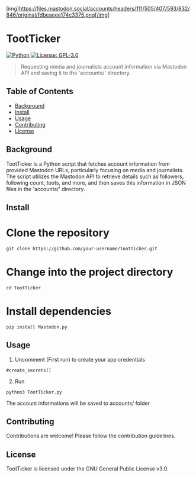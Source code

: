 [img]https://files.mastodon.social/accounts/headers/111/505/407/593/832/846/original/fdbeaeee174c3375.png[/img]

# TootTicker

[![Python](https://img.shields.io/badge/Made%20with-Python-1f425f.svg)](https://www.python.org/)
[![License: GPL-3.0](https://img.shields.io/badge/License-GPL%203.0-blue.svg)](https://opensource.org/licenses/GPL-3.0)

> Requesting media and journalists account information via Mastodon API and saving it to the 'accounts/' directory.

## Table of Contents

- [Background](#background)
- [Install](#install)
- [Usage](#usage)
- [Contributing](#contributing)
- [License](#license)

## Background

TootTicker is a Python script that fetches account information from provided Mastodon URLs, particularly focusing on media and journalists. The script utilizes the Mastodon API to retrieve details such as followers, following count, toots, and more, and then saves this information in JSON files in the 'accounts/' directory.

## Install

# Clone the repository
```
git clone https://github.com/your-username/TootTicker.git
```

# Change into the project directory
```
cd TootTicker
```

# Install dependencies
```
pip install Mastodon.py
```

## Usage
1. Uncomment (First run) to create your app credentials
```
#create_secrets()
```

2. Run
```
python3 TootTicker.py
```

The account informations will be saved to accounts/ folder

## Contributing

Contributions are welcome! Please follow the contribution guidelines.

## License
TootTicker is licensed under the GNU General Public License v3.0.
